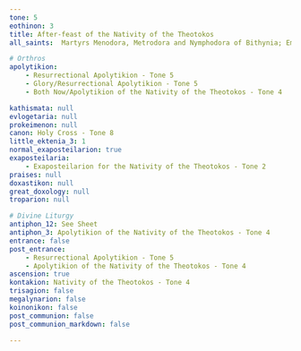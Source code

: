 ```yaml
---
tone: 5
eothinon: 3
title: After-feast of the Nativity of the Theotokos
all_saints:  Martyrs Menodora, Metrodora and Nymphodora of Bithynia; Empress Pulcheria; Peter, bishop of Nicaea

# Orthros
apolytikion:
    - Resurrectional Apolytikion - Tone 5
    - Glory/Resurrectional Apolytikion - Tone 5
    - Both Now/Apolytikion of the Nativity of the Theotokos - Tone 4

kathismata: null
evlogetaria: null
prokeimenon: null
canon: Holy Cross - Tone 8
little_ektenia_3: 1
normal_exaposteilarion: true
exaposteilaria:
    - Exaposteilarion for the Nativity of the Theotokos - Tone 2
praises: null
doxastikon: null
great_doxology: null
troparion: null

# Divine Liturgy
antiphon_12: See Sheet
antiphon_3: Apolytikion of the Nativity of the Theotokos - Tone 4
entrance: false
post_entrance:
    - Resurrectional Apolytikion - Tone 5
    - Apolytikion of the Nativity of the Theotokos - Tone 4
ascension: true
kontakion: Nativity of the Theotokos - Tone 4
trisagion: false
megalynarion: false
koinonikon: false
post_communion: false
post_communion_markdown: false

---
```


